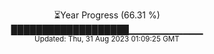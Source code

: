<p align="center">
⏳Year Progress (66.31 %) <br>
███████████████████▁▁▁▁▁▁▁▁▁▁▁ <br>
<sub>Updated: Thu, 31 Aug 2023 01:09:25 GMT</sub>
</p>

